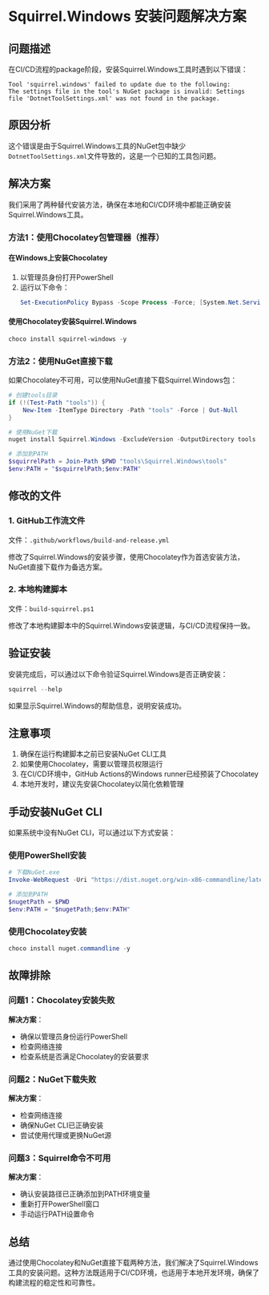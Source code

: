 # Squirrel.Windows 安装问题解决方案

## 问题描述
在CI/CD流程的package阶段，安装Squirrel.Windows工具时遇到以下错误：
```
Tool 'squirrel.windows' failed to update due to the following:
The settings file in the tool's NuGet package is invalid: Settings file 'DotnetToolSettings.xml' was not found in the package.
```

## 原因分析
这个错误是由于Squirrel.Windows工具的NuGet包中缺少`DotnetToolSettings.xml`文件导致的，这是一个已知的工具包问题。

## 解决方案
我们采用了两种替代安装方法，确保在本地和CI/CD环境中都能正确安装Squirrel.Windows工具。

### 方法1：使用Chocolatey包管理器（推荐）

#### 在Windows上安装Chocolatey
1. 以管理员身份打开PowerShell
2. 运行以下命令：
   ```powershell
   Set-ExecutionPolicy Bypass -Scope Process -Force; [System.Net.ServicePointManager]::SecurityProtocol = [System.Net.ServicePointManager]::SecurityProtocol -bor 3072; iex ((New-Object System.Net.WebClient).DownloadString('https://community.chocolatey.org/install.ps1'))
   ```

#### 使用Chocolatey安装Squirrel.Windows
```powershell
choco install squirrel-windows -y
```

### 方法2：使用NuGet直接下载
如果Chocolatey不可用，可以使用NuGet直接下载Squirrel.Windows包：

```powershell
# 创建tools目录
if (!(Test-Path "tools")) {
    New-Item -ItemType Directory -Path "tools" -Force | Out-Null
}

# 使用NuGet下载
nuget install Squirrel.Windows -ExcludeVersion -OutputDirectory tools

# 添加到PATH
$squirrelPath = Join-Path $PWD "tools\Squirrel.Windows\tools"
$env:PATH = "$squirrelPath;$env:PATH"
```

## 修改的文件

### 1. GitHub工作流文件
文件：`.github/workflows/build-and-release.yml`

修改了Squirrel.Windows的安装步骤，使用Chocolatey作为首选安装方法，NuGet直接下载作为备选方案。

### 2. 本地构建脚本
文件：`build-squirrel.ps1`

修改了本地构建脚本中的Squirrel.Windows安装逻辑，与CI/CD流程保持一致。

## 验证安装
安装完成后，可以通过以下命令验证Squirrel.Windows是否正确安装：

```powershell
squirrel --help
```

如果显示Squirrel.Windows的帮助信息，说明安装成功。

## 注意事项
1. 确保在运行构建脚本之前已安装NuGet CLI工具
2. 如果使用Chocolatey，需要以管理员权限运行
3. 在CI/CD环境中，GitHub Actions的Windows runner已经预装了Chocolatey
4. 本地开发时，建议先安装Chocolatey以简化依赖管理

## 手动安装NuGet CLI
如果系统中没有NuGet CLI，可以通过以下方式安装：

### 使用PowerShell安装
```powershell
# 下载NuGet.exe
Invoke-WebRequest -Uri "https://dist.nuget.org/win-x86-commandline/latest/nuget.exe" -OutFile "nuget.exe"

# 添加到PATH
$nugetPath = $PWD
$env:PATH = "$nugetPath;$env:PATH"
```

### 使用Chocolatey安装
```powershell
choco install nuget.commandline -y
```

## 故障排除

### 问题1：Chocolatey安装失败
**解决方案**：
- 确保以管理员身份运行PowerShell
- 检查网络连接
- 检查系统是否满足Chocolatey的安装要求

### 问题2：NuGet下载失败
**解决方案**：
- 检查网络连接
- 确保NuGet CLI已正确安装
- 尝试使用代理或更换NuGet源

### 问题3：Squirrel命令不可用
**解决方案**：
- 确认安装路径已正确添加到PATH环境变量
- 重新打开PowerShell窗口
- 手动运行PATH设置命令

## 总结
通过使用Chocolatey和NuGet直接下载两种方法，我们解决了Squirrel.Windows工具的安装问题。这种方法既适用于CI/CD环境，也适用于本地开发环境，确保了构建流程的稳定性和可靠性。